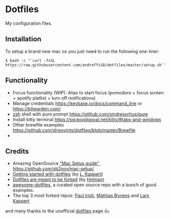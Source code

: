 # Dotfiles
My configuration files. 


## Installation

To setup a brand new mac os you just need to run the following one-liner:

```shell 
$ bash -c "`curl -fsSL https://raw.githubusercontent.com/andreffs18/dotfiles/master/setup.sh`"
``` 


## Functionality
- Focus functionality (WIP): Alias to start focus (pomodoro + focus screen + spotify platlist + turn off notifications)
- Manage credentials https://keybase.io/docs/command_line or https://bitwarden.com/
- [zsh](https://github.com/robbyrussell/oh-my-zsh/wiki/Installing-ZSH) shell with pure prompt https://github.com/sindresorhus/pure
- Install kitty terminal https://sw.kovidgoyal.net/kitty/#tabs-and-windows
- Other brewfile examples https://github.com/driesvints/dotfiles/blob/master/Brewfile
- 

## Credits
- Amazing OpenSource ["Mac Setup guide"](https://sourabhbajaj.com/mac-setup/), https://github.com/sb2nov/mac-setup/
- [Getting started with dotfiles](https://medium.com/@webprolific/getting-started-with-dotfiles-43c3602fd789) (by [L. Kappert](https://github.com/webpro))
- [Dotfiles are meant to be forked](https://zachholman.com/2010/08/dotfiles-are-meant-to-be-forked/) (by [Holman](https://github.com/holman/dotfiles))
- [awesome-dotfiles](https://github.com/webpro/awesome-dotfiles), a curated open source repo with a bunch of good examples.
- The top 3 most forked repos: [Paul Irish](https://github.com/paulirish/dotfiles), [Mathias Bynens](https://github.com/mathiasbynens/dotfiles) and [Lars Kappert](https://github.com/webpro/dotfiles)

and many thanks to the unofficial [dotfiles](https://dotfiles.github.io/) page 👍.





